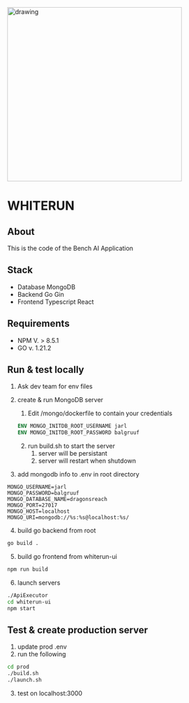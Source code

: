<img src="https://static.wikia.nocookie.net/skyrim_gamepedia/images/9/92/WhiterunGuardsShield.png" alt="drawing" width="400"/>

# WHITERUN

## About
This is the code of the Bench AI Application

## Stack
- Database MongoDB
- Backend Go Gin
- Frontend Typescript React

## Requirements
- NPM V. > 8.5.1
- GO v. 1.21.2

## Run & test locally

1) Ask dev team for env files

2) create & run MongoDB server
   1) Edit /mongo/dockerfile to contain your credentials
   ```dockerfile
   ENV MONGO_INITDB_ROOT_USERNAME jarl
   ENV MONGO_INITDB_ROOT_PASSWORD balgruuf
   ```
   2) run build.sh to start the server
      1) server will be persistant
      2) server will restart when shutdown

3) add mongodb info to .env in root directory
```.dotenv
MONGO_USERNAME=jarl
MONGO_PASSWORD=balgruuf
MONGO_DATABASE_NAME=dragonsreach
MONGO_PORT=27017
MONGO_HOST=localhost
MONGO_URI=mongodb://%s:%s@localhost:%s/
```
4) build go backend from root
```bash
go build .
```

5) build go frontend from whiterun-ui
```bash
npm run build
```

6) launch servers
```bash
./ApiExecutor
cd whiterun-ui
npm start
```

## Test & create production server
1) update prod .env
2) run the following 
```bash
cd prod
./build.sh
./launch.sh
```
3) test on localhost:3000


